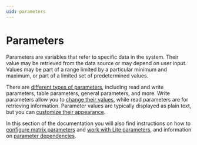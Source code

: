 ```yaml
---
uid: parameters
---
```


# Parameters

Parameters are variables that refer to specific data in the system. Their value may be retrieved from the data source or may depend on user input. Values may be part of a range limited by a particular minimum and maximum, or part of a limited set of predetermined values.

There are [different types of parameters](xref:Read_parameters_versus_write_parameters), including read and write parameters, table parameters, general parameters, and more. Write parameters allow you to [change their values](xref:Updating_the_value_of_a_write_parameter), while read parameters are for retrieving information. Parameter values are typically displayed as plain text, but you can [customize their appearance](xref:Changing_the_way_parameters_are_displayed).

In this section of the documentation you will also find instructions on how to [configure matrix parameters](xref:Configuring_matrix_parameters) and [work with Lite parameters](xref:Working_with_Lite_parameters), and information on [parameter dependencies](xref:Parameter_dependencies).
